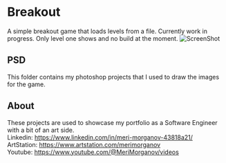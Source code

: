 # Breakout
A simple breakout game that loads levels from a file. Currently work in progress. Only level one shows and no build at the moment.
![ScreenShot](https://raw.github.com/MeriMorganov/Breakout/main/BreakOut/screenshot.png)

## PSD
This folder contains my photoshop projects that I used to draw the images for the game. 

## About

These projects are used to showcase my portfolio as a Software Engineer with a bit of an art side.  
Linkedin: https://www.linkedin.com/in/meri-morganov-43818a21/  
ArtStation: https://www.artstation.com/merimorganov   
Youtube: https://www.youtube.com/@MeriMorganov/videos
